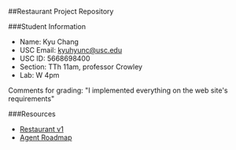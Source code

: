 ##Restaurant Project Repository

###Student Information
  + Name: Kyu Chang
  + USC Email: kyuhyunc@usc.edu 
  + USC ID: 5668698400 
  + Section: TTh 11am, professor Crowley
  + Lab: W 4pm

Comments for grading: "I implemented everything on the web site's requirements"
  
###Resources
  + [Restaurant v1](http://www-scf.usc.edu/~csci201/readings/restaurant-v1.html)
  + [Agent Roadmap](http://www-scf.usc.edu/~csci201/readings/agent-roadmap.html)

  